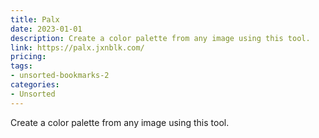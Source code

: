 ```yaml
---
title: Palx
date: 2023-01-01
description: Create a color palette from any image using this tool.
link: https://palx.jxnblk.com/
pricing: 
tags: 
- unsorted-bookmarks-2 
categories: 
- Unsorted 
---
```


Create a color palette from any image using this tool.